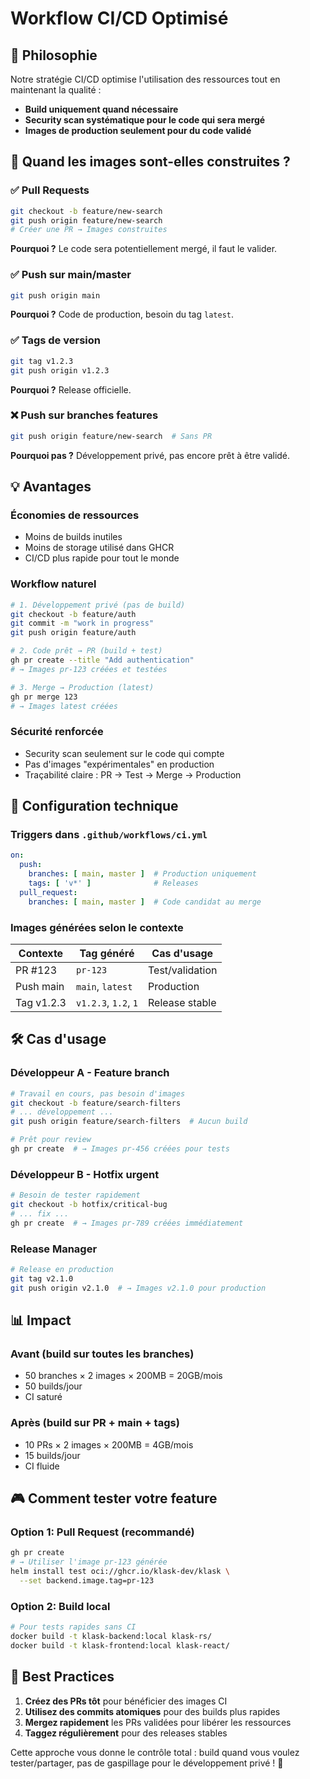 # Workflow CI/CD Optimisé

## 🎯 Philosophie

Notre stratégie CI/CD optimise l'utilisation des ressources tout en maintenant la qualité :

- **Build uniquement quand nécessaire**
- **Security scan systématique pour le code qui sera mergé**
- **Images de production seulement pour du code validé**

## 🚀 Quand les images sont-elles construites ?

### ✅ **Pull Requests**
```bash
git checkout -b feature/new-search
git push origin feature/new-search
# Créer une PR → Images construites
```
**Pourquoi ?** Le code sera potentiellement mergé, il faut le valider.

### ✅ **Push sur main/master** 
```bash
git push origin main
```
**Pourquoi ?** Code de production, besoin du tag `latest`.

### ✅ **Tags de version**
```bash
git tag v1.2.3
git push origin v1.2.3
```
**Pourquoi ?** Release officielle.

### ❌ **Push sur branches features**
```bash
git push origin feature/new-search  # Sans PR
```
**Pourquoi pas ?** Développement privé, pas encore prêt à être validé.

## 💡 Avantages

### **Économies de ressources**
- Moins de builds inutiles
- Moins de storage utilisé dans GHCR
- CI/CD plus rapide pour tout le monde

### **Workflow naturel**
```bash
# 1. Développement privé (pas de build)
git checkout -b feature/auth
git commit -m "work in progress"
git push origin feature/auth

# 2. Code prêt → PR (build + test)
gh pr create --title "Add authentication"
# → Images pr-123 créées et testées

# 3. Merge → Production (latest)
gh pr merge 123
# → Images latest créées
```

### **Sécurité renforcée**
- Security scan seulement sur le code qui compte
- Pas d'images "expérimentales" en production
- Traçabilité claire : PR → Test → Merge → Production

## 🔧 Configuration technique

### **Triggers dans `.github/workflows/ci.yml`**
```yaml
on:
  push:
    branches: [ main, master ]  # Production uniquement
    tags: [ 'v*' ]              # Releases
  pull_request:
    branches: [ main, master ]  # Code candidat au merge
```

### **Images générées selon le contexte**

| Contexte | Tag généré | Cas d'usage |
|----------|------------|-------------|
| PR #123 | `pr-123` | Test/validation |
| Push main | `main`, `latest` | Production |
| Tag v1.2.3 | `v1.2.3`, `1.2`, `1` | Release stable |

## 🛠️ Cas d'usage

### **Développeur A - Feature branch**
```bash
# Travail en cours, pas besoin d'images
git checkout -b feature/search-filters
# ... développement ...
git push origin feature/search-filters  # Aucun build

# Prêt pour review
gh pr create  # → Images pr-456 créées pour tests
```

### **Développeur B - Hotfix urgent**
```bash
# Besoin de tester rapidement
git checkout -b hotfix/critical-bug
# ... fix ...
gh pr create  # → Images pr-789 créées immédiatement
```

### **Release Manager**
```bash
# Release en production
git tag v2.1.0
git push origin v2.1.0  # → Images v2.1.0 pour production
```

## 📊 Impact

### **Avant (build sur toutes les branches)**
- 50 branches × 2 images × 200MB = 20GB/mois
- 50 builds/jour
- CI saturé

### **Après (build sur PR + main + tags)**
- 10 PRs × 2 images × 200MB = 4GB/mois
- 15 builds/jour  
- CI fluide

## 🎮 Comment tester votre feature

### **Option 1: Pull Request (recommandé)**
```bash
gh pr create
# → Utiliser l'image pr-123 générée
helm install test oci://ghcr.io/klask-dev/klask \
  --set backend.image.tag=pr-123
```

### **Option 2: Build local**
```bash
# Pour tests rapides sans CI
docker build -t klask-backend:local klask-rs/
docker build -t klask-frontend:local klask-react/
```

## 🤝 Best Practices

1. **Créez des PRs tôt** pour bénéficier des images CI
2. **Utilisez des commits atomiques** pour des builds plus rapides
3. **Mergez rapidement** les PRs validées pour libérer les ressources
4. **Taggez régulièrement** pour des releases stables

Cette approche vous donne le contrôle total : build quand vous voulez tester/partager, pas de gaspillage pour le développement privé ! 🎯